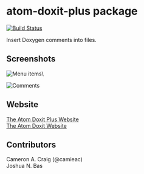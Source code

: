 # atom-doxit-plus package

[![Build Status](https://travis-ci.org/camieac/atom-doxit.svg?branch=master)](https://travis-ci.org/camieac/atom-doxit)

Insert Doxygen comments into files.

## Screenshots
![Menu items](https://raw.githubusercontent.com/JBas/atom-doxit-plus/gh-pages/img/atom-doxit-menu.png)\

![Comments](https://raw.githubusercontent.com/JBas/atom-doxit-plus/gh-pages/img/atom-doxit-example.png)


## Website
[The Atom Doxit Plus Website](https://jbas.github.io/atom-doxit-plus/)\
[The Atom Doxit Website](https://camieac.github.io/atom-doxit/)

## Contributors
Cameron A. Craig (@camieac)\
Joshua N. Bas
